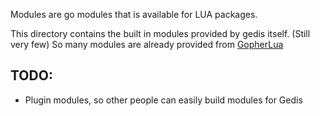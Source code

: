 Modules are go modules that is available for LUA packages.

This directory contains the built in modules provided by gedis itself. (Still very few)
So many modules are already provided from [GopherLua](https://github.com/yuin/gopher-lua#id13)

## TODO:
- Plugin modules, so other people can easily build modules for Gedis
